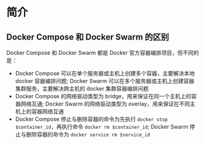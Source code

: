 # 简介

## Docker Compose 和 Docker Swarm 的区别

Docker Compose 和 Docker Swarm 都是 Docker 官方容器编排项目，但不同的是：

- Docker Compose 可以在单个服务器或主机上创建多个容器，主要解决本地 docker 容器编排问题; Docker Swarm 可以在多个服务器或主机上创建容器集群服务，主要解决跨主机的 docker 集群容器编排问题
- Docker Compose 的网络驱动类型为 bridge，用来保证在同一个主机上的容器网络互通; Docker Swarm 的网络驱动类型为 overlay，用来保证在不同主机上的容器网络互通
- Docker Compose 停止与删除容器的命令为先执行 ```docker stop $container_id```，再执行命令 ```docker rm $container_id```; Docker Swarm 停止与删除容器的命令为 ```docker service rm $service_id```

